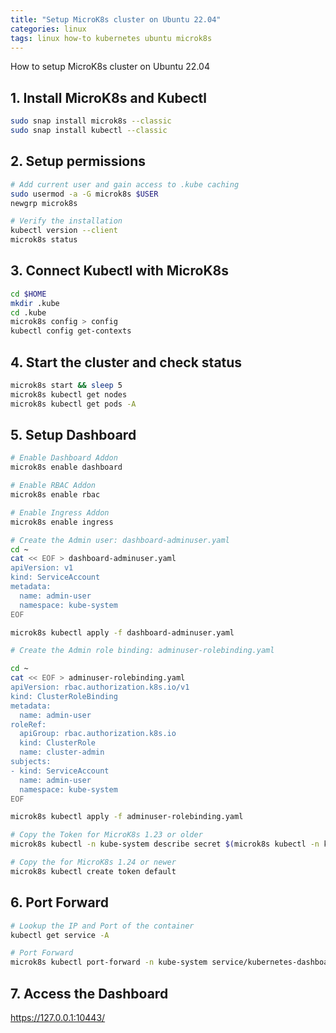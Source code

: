 ```yaml
---
title: "Setup MicroK8s cluster on Ubuntu 22.04"
categories: linux
tags: linux how-to kubernetes ubuntu microk8s
---
```


How to setup MicroK8s cluster on Ubuntu 22.04

## 1. Install MicroK8s and Kubectl

```bash
sudo snap install microk8s --classic
sudo snap install kubectl --classic
```

## 2. Setup permissions

```bash
# Add current user and gain access to .kube caching
sudo usermod -a -G microk8s $USER
newgrp microk8s

# Verify the installation
kubectl version --client
microk8s status
```

## 3. Connect Kubectl with MicroK8s

```bash
cd $HOME
mkdir .kube
cd .kube
microk8s config > config
kubectl config get-contexts
```

## 4. Start the cluster and check status

```bash
microk8s start && sleep 5
microk8s kubectl get nodes
microk8s kubectl get pods -A

```

## 5. Setup Dashboard

```bash
# Enable Dashboard Addon
microk8s enable dashboard

# Enable RBAC Addon
microk8s enable rbac

# Enable Ingress Addon
microk8s enable ingress

# Create the Admin user: dashboard-adminuser.yaml
cd ~
cat << EOF > dashboard-adminuser.yaml
apiVersion: v1
kind: ServiceAccount
metadata:
  name: admin-user
  namespace: kube-system
EOF

microk8s kubectl apply -f dashboard-adminuser.yaml

# Create the Admin role binding: adminuser-rolebinding.yaml

cd ~
cat << EOF > adminuser-rolebinding.yaml
apiVersion: rbac.authorization.k8s.io/v1
kind: ClusterRoleBinding
metadata:
  name: admin-user
roleRef:
  apiGroup: rbac.authorization.k8s.io
  kind: ClusterRole
  name: cluster-admin
subjects:
- kind: ServiceAccount
  name: admin-user
  namespace: kube-system
EOF

microk8s kubectl apply -f adminuser-rolebinding.yaml

# Copy the Token for MicroK8s 1.23 or older
microk8s kubectl -n kube-system describe secret $(microk8s kubectl -n kube-system get secret | grep admin-user | awk '{print $1}') | grep token

# Copy the for MicroK8s 1.24 or newer
microk8s kubectl create token default

```

## 6. Port Forward

```bash
# Lookup the IP and Port of the container
kubectl get service -A

# Port Forward
microk8s kubectl port-forward -n kube-system service/kubernetes-dashboard 10443:443 --address 0.0.0.0 &> /dev/null &
```

## 7. Access the Dashboard

<https://127.0.0.1:10443/>
